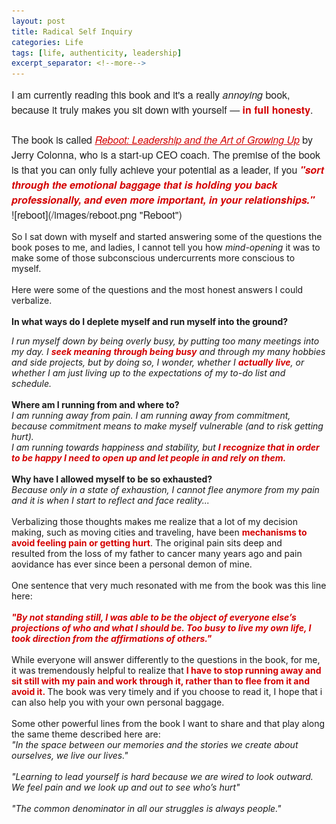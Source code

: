 ```yaml
---
layout: post
title: Radical Self Inquiry
categories: Life
tags: [life, authenticity, leadership]
excerpt_separator: <!--more-->
---
```


<p style="margin: 10px 0;padding: 0;mso-line-height-rule: exactly;-ms-text-size-adjust: 100%;-webkit-text-size-adjust: 100%;color: #202020;font-family: 'Helvetica Neue', Helvetica, Arial, Verdana, sans-serif;font-size: 16px;line-height: 150%;text-align: left;">I am currently reading this book and it's a really <em>annoying</em> book, because it truly makes you sit down with yourself —&nbsp;<strong><span style="color:#d40202">in full honesty</span></strong>.<br>
<br>
The book is called<em>&nbsp;<a href="https://www.reboot.io/book/" target="_blank" style="mso-line-height-rule: exactly;-ms-text-size-adjust: 100%;-webkit-text-size-adjust: 100%;color: #d40202;font-weight: normal;text-decoration: underline;">Reboot: Leadership and the Art of Growing Up</a></em>&nbsp;by Jerry Colonna, who is a start-up CEO coach. The premise of the book is that you can only fully achieve your potential as a leader, if you <em><span style="color:#d40202"><strong>"sort through the emotional baggage that is holding you back professionally, and even more important, in your relationships."</strong></span></em>
<br>
![reboot](/images/reboot.png "Reboot")

<!--more-->

So I sat down with myself and started answering some of the questions the book poses to me, and ladies, I cannot tell you how <em>mind-opening</em> it was to make some of those subconscious undercurrents more conscious to myself.<br>
<br>
Here were some of the questions and the most honest answers I could verbalize.<br>
<br>
<strong>In what ways do I deplete myself and run myself into the ground?</strong>

<div><em>I run myself down by being overly busy, by putting too many meetings into my day. I <strong><span style="color:#d40202">seek meaning</span></strong> <span style="color:#d40202"><strong>through being busy</strong></span> and through my many hobbies and side projects, but by doing so, I wonder, whether I <span style="color:#d40202"><strong>actually</strong></span> <span style="color:#d40202"><strong>live</strong></span>, or whether I am just living up to the expectations of my to-do list and schedule.</em><br>
&nbsp;</div>

<div><strong>Where am I running from and where to?</strong></div>

<div><em>I am running away from pain. I am running away from commitment, because commitment means to make myself vulnerable (and to risk&nbsp;getting hurt).<br>
I am running towards happiness and stability,&nbsp;but <span style="color:#d40202"><strong>I recognize that in order to be happy I need to open up and let people in and rely on them.</strong></span></em><br>
&nbsp;</div>

<div><strong>Why have I allowed myself to be so exhausted?</strong></div>

<div><em>Because only in a state of exhaustion, I cannot flee anymore from my pain and it is when I start to reflect and face reality...</em><br>
<br>
Verbalizing those thoughts&nbsp;makes me realize that&nbsp;a lot of my decision making, such as moving cities&nbsp;and traveling, have been <span style="color:#d40202"><strong>mechanisms to avoid feeling pain or getting hurt</strong></span>. The original pain sits deep and resulted&nbsp;from the loss of my father to cancer many years ago and pain aovidance has ever since been a personal demon of mine.<br>
<br>
One sentence that very much resonated with me from the book was this line here:<br>
&nbsp;</div>

<div><span style="font-size:14px"><em><span style="color:#d40202"><strong>"By not standing still, I was able to be the object of everyone else’s projections of who and what I should be. Too busy to live my own life, I took direction from the affirmations of others."</strong></span></em></span><br>
<br>
While everyone will answer differently to the questions in the book, for me, it was tremendously helpful to realize that<span style="color:#d40202"> <strong>I have to stop running away and sit still with my pain and work through it, rather than to flee from it and avoid it.&nbsp;</strong></span>The book was very timely and if you choose to read it, I hope that i can also help you with your own personal baggage.<br>
<br>
Some other powerful lines from the book&nbsp;I want to share and that play&nbsp;along the same theme described here are:</div>

<div style="text-align: left;"><span style="font-size:14px"><em>"In the space between our memories and the stories we create about ourselves, we live our lives."<br>
<br>
"Learning to lead yourself is hard because we are wired to look outward. We feel pain and we look up and out to see who’s hurt"<br>
<br>
"The common denominator in all our struggles is always people."</em></span></div></p>